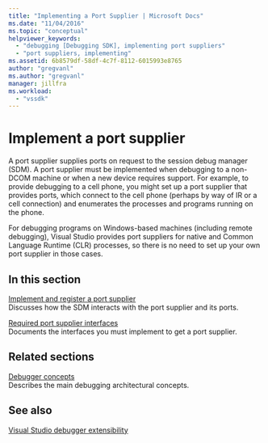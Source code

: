 ```yaml
---
title: "Implementing a Port Supplier | Microsoft Docs"
ms.date: "11/04/2016"
ms.topic: "conceptual"
helpviewer_keywords: 
  - "debugging [Debugging SDK], implementing port suppliers"
  - "port suppliers, implementing"
ms.assetid: 6b8579df-58df-4c7f-8112-6015993e8765
author: "gregvanl"
ms.author: "gregvanl"
manager: jillfra
ms.workload: 
  - "vssdk"
---
```

# Implement a port supplier
A port supplier supplies ports on request to the session debug manager (SDM). A port supplier must be implemented when debugging to a non-DCOM machine or when a new device requires support. For example, to provide debugging to a cell phone, you might set up a port supplier that provides ports, which connect to the cell phone (perhaps by way of IR or a cell connection) and enumerates the processes and programs running on the phone.  
  
 For debugging programs on Windows-based machines (including remote debugging), Visual Studio provides port suppliers for native and Common Language Runtime (CLR) processes, so there is no need to set up your own port supplier in those cases.  
  
## In this section  
 [Implement and register a port supplier](../../extensibility/debugger/implementing-and-registering-a-port-supplier.md)  
 Discusses how the SDM interacts with the port supplier and its ports.  
  
 [Required port supplier interfaces](../../extensibility/debugger/required-port-supplier-interfaces.md)  
 Documents the interfaces you must implement to get a port supplier.  
  
## Related sections  
 [Debugger concepts](../../extensibility/debugger/debugger-concepts.md)  
 Describes the main debugging architectural concepts.  
  
## See also  
 [Visual Studio debugger extensibility](../../extensibility/debugger/visual-studio-debugger-extensibility.md)